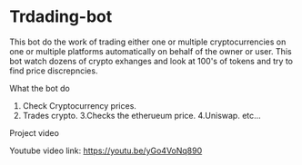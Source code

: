 # Trdading-bot

This bot do the work of trading either one or multiple cryptocurrencies on one or multiple platforms automatically on behalf of the owner or user.
This bot watch dozens of crypto exhanges and look at 100's of tokens and try to find price discrepncies.

What the bot do 
1. Check Cryptocurrency prices.
2. Trades crypto. 
3.Checks the etherueum price.
4.Uniswap. 
etc...

Project video

Youtube video link: https://youtu.be/yGo4VoNq890



